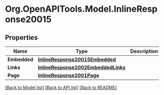 
# Org.OpenAPITools.Model.InlineResponse20015

## Properties

Name | Type | Description | Notes
------------ | ------------- | ------------- | -------------
**Embedded** | [**InlineResponse20015Embedded**](InlineResponse20015Embedded.md) |  | 
**Links** | [**InlineResponse2002EmbeddedLinks**](InlineResponse2002EmbeddedLinks.md) |  | 
**Page** | [**InlineResponse2001Page**](InlineResponse2001Page.md) |  | 

[[Back to Model list]](../README.md#documentation-for-models)
[[Back to API list]](../README.md#documentation-for-api-endpoints)
[[Back to README]](../README.md)

